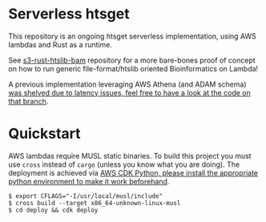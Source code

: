 # Serverless htsget

This repository is an ongoing htsget serverless implementation, using AWS lambdas and Rust as a runtime. 

See [s3-rust-htslib-bam](https://github.com/brainstorm/s3-rust-htslib-bam) repository for a more bare-bones proof of concept on how to run generic file-format/htslib oriented Bioinformatics on Lambda!

A previous implementation leveraging AWS Athena (and ADAM schema) [was shelved due to latency issues, feel free to have a look at the code on that branch](https://github.com/brainstorm/htsget-aws/tree/athena).

# Quickstart

AWS lambdas require MUSL static binaries. To build this project you must use `cross` instead of `cargo` (unless you know what you are doing). The deployment is achieved via [AWS CDK Python, please install the appropriate python environment to make it work beforehand](https://aws.amazon.com/blogs/developer/getting-started-with-the-aws-cloud-development-kit-and-python/).

```
$ export CFLAGS="-I/usr/local/musl/include"
$ cross build --target x86_64-unknown-linux-musl
$ cd deploy && cdk deploy
```